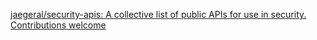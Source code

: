 
[jaegeral/security-apis: A collective list of public APIs for use in security. Contributions welcome](https://github.com/jaegeral/security-apis)
